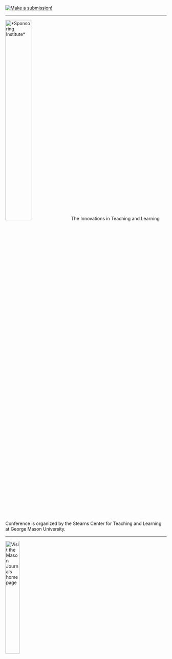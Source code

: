 <p><a href="about/submissions"> <img src="http://wizwah.gmu.edu/journal/sub.jpg" alt="Make a submission!" /></a></p>
<hr />
<p><a href="https://*itl sponsor*.gmu.edu/"> <img src="https://wizwah.gmu.edu/journal/mpg.png" alt="*Sponsoring Institute*" width="40%" /></a> The Innovations in Teaching and Learning Conference is organized by the Stearns Center for Teaching and Learning at George Mason University.</p>
<hr />
<p><a href="https://journals.gmu.edu"> <img src="https://wizwah.gmu.edu/journal/jl.jpg" alt="Visit the Mason Journals homepage" width="30%" /></a></p>
